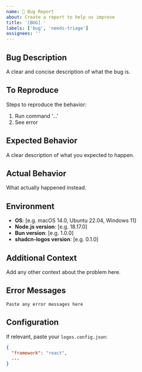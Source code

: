```yaml
---
name: 🐛 Bug Report
about: Create a report to help us improve
title: '[BUG] '
labels: ['bug', 'needs-triage']
assignees: ''
---
```


## Bug Description
A clear and concise description of what the bug is.

## To Reproduce
Steps to reproduce the behavior:
1. Run command '...'
2. See error

## Expected Behavior
A clear description of what you expected to happen.

## Actual Behavior
What actually happened instead.

## Environment
- **OS**: [e.g. macOS 14.0, Ubuntu 22.04, Windows 11]
- **Node.js version**: [e.g. 18.17.0]
- **Bun version**: [e.g. 1.0.0]
- **shadcn-logos version**: [e.g. 0.1.0]

## Additional Context
Add any other context about the problem here.

## Error Messages
```
Paste any error messages here
```

## Configuration
If relevant, paste your `logos.config.json`:
```json
{
  "framework": "react",
  ...
}
```